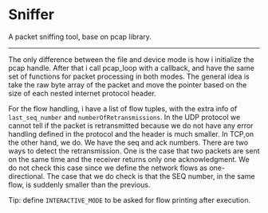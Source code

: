 # Sniffer

A packet sniffing tool, base on pcap library.

---

The only difference between the file and device mode is how i initialize the pcap handle.
After that i call pcap_loop with a callback, and have the same set of functions for packet processing in both modes.
The general idea is take the raw byte array of the packet and move the pointer based on the size of each nested internet protocol header.

For the flow handling, i have a list of flow tuples, with the extra info of `last_seq_number` and `numberOfRetransmissions`.
In the UDP protocol we cannot tell if the packet is retransmitted because we do not have any error handling defined in the protocol
and the header is much smaller. In TCP,on the other hand, we do. We have the seq and ack numbers. There are two ways to detect the retransmission.
One is the case that two packets are sent on the same time and the receiver returns only one acknowledgment. We do not check this case since we
define the network flows as one-directional. The case that we do check is that the SEQ number, in the same flow, is suddenly smaller than the
previous.

Tip: define `INTERACTIVE_MODE` to be asked for flow printing after execution.
